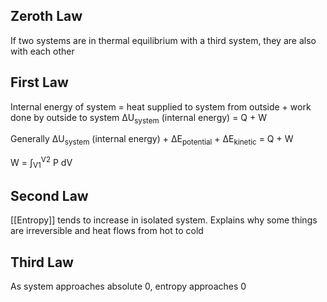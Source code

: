 ## Zeroth Law
If two systems are in thermal equilibrium with a third system, they are also with each other

## First Law
Internal energy of system = heat supplied to system from outside + work done by outside to system
ΔU<sub>system</sub> (internal energy) = Q + W

Generally
ΔU<sub>system</sub> (internal energy) + ΔE<sub>potential</sub> + ΔE<sub>kinetic</sub> = Q + W

W = ∫<sub>V1</sub><sup>V2</sup> P dV

## Second Law
[[Entropy]] tends to increase in isolated system. Explains why some things are irreversible and heat flows from hot to cold

## Third Law
As system approaches absolute 0, entropy approaches 0
